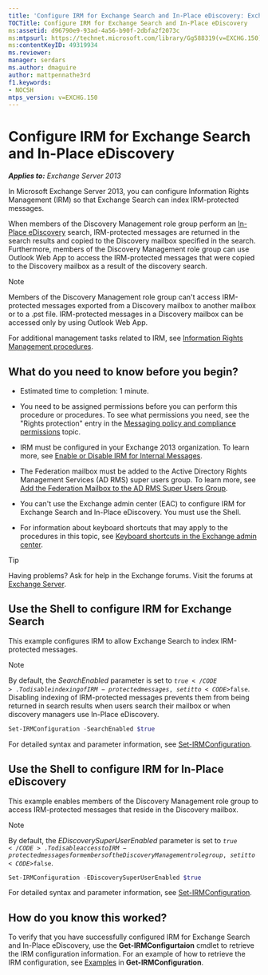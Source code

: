 ```yaml
---
title: 'Configure IRM for Exchange Search and In-Place eDiscovery: Exchange 2013 Help'
TOCTitle: Configure IRM for Exchange Search and In-Place eDiscovery
ms:assetid: d96790e9-93ad-4a56-b90f-2dbfa2f2073c
ms:mtpsurl: https://technet.microsoft.com/library/Gg588319(v=EXCHG.150)
ms:contentKeyID: 49319934
ms.reviewer: 
manager: serdars
ms.author: dmaguire
author: mattpennathe3rd
f1.keywords:
- NOCSH
mtps_version: v=EXCHG.150
---
```


# Configure IRM for Exchange Search and In-Place eDiscovery

_**Applies to:** Exchange Server 2013_

In Microsoft Exchange Server 2013, you can configure Information Rights Management (IRM) so that Exchange Search can index IRM-protected messages.

When members of the Discovery Management role group perform an [In-Place eDiscovery](https://docs.microsoft.com/exchange/security-and-compliance/in-place-ediscovery/in-place-ediscovery) search, IRM-protected messages are returned in the search results and copied to the Discovery mailbox specified in the search. Furthermore, members of the Discovery Management role group can use Outlook Web App to access the IRM-protected messages that were copied to the Discovery mailbox as a result of the discovery search.

> [!NOTE]
> Members of the Discovery Management role group can't access IRM-protected messages exported from a Discovery mailbox to another mailbox or to a .pst file. IRM-protected messages in a Discovery mailbox can be accessed only by using Outlook Web App.

For additional management tasks related to IRM, see [Information Rights Management procedures](information-rights-management-procedures-exchange-2013-help.md).

## What do you need to know before you begin?

- Estimated time to completion: 1 minute.

- You need to be assigned permissions before you can perform this procedure or procedures. To see what permissions you need, see the "Rights protection" entry in the [Messaging policy and compliance permissions](messaging-policy-and-compliance-permissions-exchange-2013-help.md) topic.

- IRM must be configured in your Exchange 2013 organization. To learn more, see [Enable or Disable IRM for Internal Messages](enable-or-disable-irm-for-internal-messages-exchange-2013-help.md).

- The Federation mailbox must be added to the Active Directory Rights Management Services (AD RMS) super users group. To learn more, see [Add the Federation Mailbox to the AD RMS Super Users Group](add-the-federation-mailbox-to-the-ad-rms-super-users-group-exchange-2013-help.md).

- You can't use the Exchange admin center (EAC) to configure IRM for Exchange Search and In-Place eDiscovery. You must use the Shell.

- For information about keyboard shortcuts that may apply to the procedures in this topic, see [Keyboard shortcuts in the Exchange admin center](keyboard-shortcuts-in-the-exchange-admin-center-2013-help.md).

> [!TIP]
> Having problems? Ask for help in the Exchange forums. Visit the forums at [Exchange Server](https://go.microsoft.com/fwlink/p/?linkid=60612).

## Use the Shell to configure IRM for Exchange Search

This example configures IRM to allow Exchange Search to index IRM-protected messages.

> [!NOTE]
> By default, the <EM>SearchEnabled</EM> parameter is set to <CODE>$true</CODE>. To disable indexing of IRM-protected messages, set it to <CODE>$false</CODE>. Disabling indexing of IRM-protected messages prevents them from being returned in search results when users search their mailbox or when discovery managers use In-Place eDiscovery.

```powershell
Set-IRMConfiguration -SearchEnabled $true
```

For detailed syntax and parameter information, see [Set-IRMConfiguration](https://docs.microsoft.com/powershell/module/exchange/Set-IRMConfiguration).

## Use the Shell to configure IRM for In-Place eDiscovery

This example enables members of the Discovery Management role group to access IRM-protected messages that reside in the Discovery mailbox.

> [!NOTE]
> By default, the <EM>EDiscoverySuperUserEnabled</EM> parameter is set to <CODE>$true</CODE>. To disable access to IRM-protected messages for members of the Discovery Management role group, set it to <CODE>$false</CODE>.

```powershell
Set-IRMConfiguration -EDiscoverySuperUserEnabled $true
```

For detailed syntax and parameter information, see [Set-IRMConfiguration](https://docs.microsoft.com/powershell/module/exchange/Set-IRMConfiguration).

## How do you know this worked?

To verify that you have successfully configured IRM for Exchange Search and In-Place eDiscovery, use the **Get-IRMConfigurtaion** cmdlet to retrieve the IRM configuration information. For an example of how to retrieve the IRM configuration, see [Examples](https://technet.microsoft.com/e1821219-fe18-4642-a9c2-58eb0aadd61a\(exchg.150\)#examples) in **Get-IRMConfiguration**.
